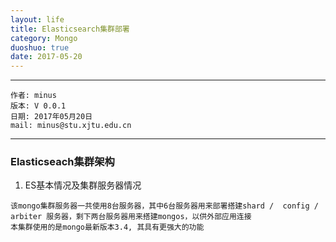 ```yaml
---
layout: life
title: Elasticsearch集群部署
category: Mongo
duoshuo: true
date: 2017-05-20
---
```


******

	作者: minus
	版本: V 0.0.1
	日期: 2017年05月20日
	mail: minus@stu.xjtu.edu.cn

<!-- more -->

*******

### Elasticseach集群架构
1. ES基本情况及集群服务器情况
```
该mongo集群服务器一共使用8台服务器，其中6台服务器用来部署搭建shard /  config / arbiter 服务器，剩下两台服务器用来搭建mongos，以供外部应用连接
本集群使用的是mongo最新版本3.4, 其具有更强大的功能
```
